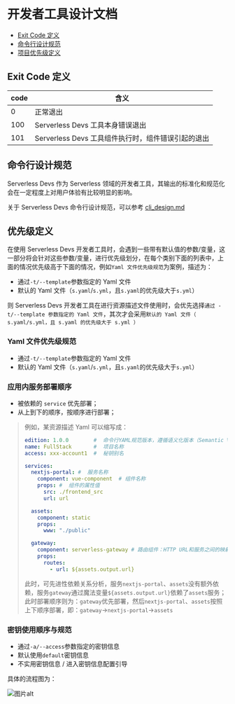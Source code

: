 # 开发者工具设计文档

- [Exit Code 定义](#exit-code-定义)
- [命令行设计规范](#命令行设计规范)
- [项目优先级定义](#项目优先级定义)

## Exit Code 定义

| code | 含义 |
| --- | --- |
| 0 | 正常退出 |
| 100 | Serverless Devs 工具本身错误退出 |
| 101 | Serverless Devs 工具组件执行时，组件错误引起的退出 |

## 命令行设计规范

Serverless Devs 作为 Serverless 领域的开发者工具，其输出的标准化和规范化会在一定程度上对用户体验有比较明显的影响。

关于 Serverless Devs 命令行设计规范，可以参考 [cli_design.md](./cli_design.md) 

## 优先级定义

在使用 Serverless Devs 开发者工具时，会遇到一些带有默认值的参数/变量，这一部分将会针对这些参数/变量，进行优先级划分，在每个类别下面的列表中，上面的情况优先级高于下面的情况，例如`Yaml 文件优先级规范`为案例，描述为：

- 通过`-t/--template`参数指定的 Yaml 文件
- 默认的 Yaml 文件（`s.yaml`/`s.yml`，且`s.yaml`的优先级大于`s.yml`）

则 Serverless Devs 开发者工具在进行资源描述文件使用时，会优先选择`通过 -t/--template 参数指定的 Yaml 文件`，其次才会采用`默认的 Yaml 文件（ s.yaml/s.yml，且 s.yaml 的优先级大于 s.yml ）`


### Yaml 文件优先级规范

- 通过`-t/--template`参数指定的 Yaml 文件
- 默认的 Yaml 文件（`s.yaml`/`s.yml`，且`s.yaml`的优先级大于`s.yml`）

### 应用内服务部署顺序

- 被依赖的 `service` 优先部署；
- 从上到下的顺序，按顺序进行部署；

> 例如，某资源描述 Yaml 可以缩写成：
> ```yaml
> edition: 1.0.0        #  命令行YAML规范版本，遵循语义化版本（Semantic Versioning）规范
> name: FullStack       #  项目名称
> access: xxx-account1  #  秘钥别名
> 
> services:
>   nextjs-portal: #  服务名称
>     component: vue-component  # 组件名称
>     props: #  组件的属性值
>       src: ./frontend_src
>       url: url
> 
>   assets:
>     component: static
>     props:
>       www: "./public"
> 
>   gateway:
>     component: serverless-gateway # 路由组件：HTTP URL和服务之间的映射规则
>     props:
>       routes:
>         - url: ${assets.output.url}
> ```
> 此时，可先进性依赖关系分析，服务`nextjs-portal`、`assets`没有额外依赖，服务`gateway`通过魔法变量`${assets.output.url}`依赖了`assets`服务；此时部署顺序则为：`gateway`优先部署，然后`nextjs-portal`、`assets`按照上下顺序部署，即：`gateway`->`nextjs-portal`->`assets`


### 密钥使用顺序与规范

- 通过`-a/--access`参数指定的密钥信息
- 默认使用`default`密钥信息
- 不实用密钥信息 / 进入密钥信息配置引导

具体的流程图为：

![图片alt](https://serverless-article-picture.oss-cn-hangzhou.aliyuncs.com/1635841483040_20211102082444588067.png)
